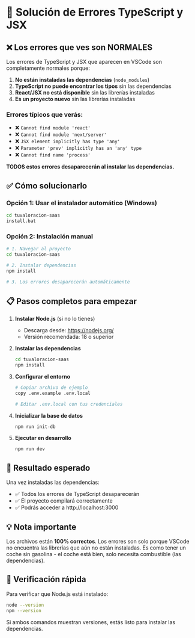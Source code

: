 # 🔧 Solución de Errores TypeScript y JSX

## ❌ Los errores que ves son NORMALES

Los errores de TypeScript y JSX que aparecen en VSCode son completamente normales porque:

1. **No están instaladas las dependencias** (`node_modules`)
2. **TypeScript no puede encontrar los tipos** sin las dependencias
3. **React/JSX no está disponible** sin las librerías instaladas
4. **Es un proyecto nuevo** sin las librerías instaladas

### Errores típicos que verás:
- ❌ `Cannot find module 'react'`
- ❌ `Cannot find module 'next/server'`
- ❌ `JSX element implicitly has type 'any'`
- ❌ `Parameter 'prev' implicitly has an 'any' type`
- ❌ `Cannot find name 'process'`

**TODOS estos errores desaparecerán al instalar las dependencias.**

## ✅ Cómo solucionarlo

### Opción 1: Usar el instalador automático (Windows)
```bash
cd tuvaloracion-saas
install.bat
```

### Opción 2: Instalación manual
```bash
# 1. Navegar al proyecto
cd tuvaloracion-saas

# 2. Instalar dependencias
npm install

# 3. Los errores desaparecerán automáticamente
```

## 📋 Pasos completos para empezar

1. **Instalar Node.js** (si no lo tienes)
   - Descarga desde: https://nodejs.org/
   - Versión recomendada: 18 o superior

2. **Instalar las dependencias**
   ```bash
   cd tuvaloracion-saas
   npm install
   ```

3. **Configurar el entorno**
   ```bash
   # Copiar archivo de ejemplo
   copy .env.example .env.local
   
   # Editar .env.local con tus credenciales
   ```

4. **Inicializar la base de datos**
   ```bash
   npm run init-db
   ```

5. **Ejecutar en desarrollo**
   ```bash
   npm run dev
   ```

## 🎯 Resultado esperado

Una vez instaladas las dependencias:
- ✅ Todos los errores de TypeScript desaparecerán
- ✅ El proyecto compilará correctamente
- ✅ Podrás acceder a http://localhost:3000

## 💡 Nota importante

Los archivos están **100% correctos**. Los errores son solo porque VSCode no encuentra las librerías que aún no están instaladas. Es como tener un coche sin gasolina - el coche está bien, solo necesita combustible (las dependencias).

## 🚀 Verificación rápida

Para verificar que Node.js está instalado:
```bash
node --version
npm --version
```

Si ambos comandos muestran versiones, estás listo para instalar las dependencias.
